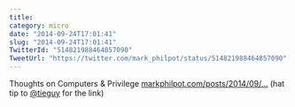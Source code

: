 ```yaml
---
title: 
category: micro
date: "2014-09-24T17:01:41"
slug: "2014-09-24T17:01:41"
TwitterId: "514821988464857090"
TweetUrl: "https://twitter.com/mark_philpot/status/514821988464857090"
---
```


Thoughts on Computers &amp; Privilege
[markphilpot.com/posts/2014/09/…](http://markphilpot.com/posts/2014/09/24/computer_privilege/)
(hat tip to [@tieguy](https://twitter.com/tieguy) for the link)
